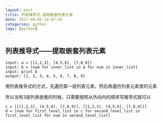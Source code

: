 ```yaml
---
layout: post
title: 列表推导式-提取嵌套列表元素
date: 2017-09-05 14:07:45
categories: python
tags: [python]
---
```


## 列表推导式——提取嵌套列表元素
```
input: a = [[1,2,3], [4,5,6], [7,8,9]]
input: b = [num for inner_list in a for num in inner_list]
input: print b
output: [1, 2, 3, 4, 5, 6, 7, 8, 9]
```

用列表推导式的方式，先遍历第一层列表元素，然后再遍历列表元素里的元素

所以当有3层列表嵌套的时候，只需要按照从外向内的顺序写推导式就可以
```
c = [[[1,2,3], [4,5,6], [7,8,9]], [[1,2,3], [4,5,6], [7,8,9]]]
d = [num for first_level_list in c for second_level_list in first_level_list for num in second_level_list]

```
